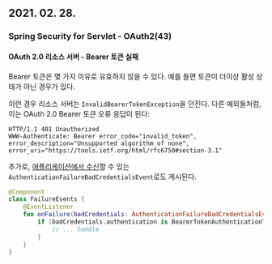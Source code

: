 ## 2021. 02. 28.

### Spring Security for Servlet - OAuth2(43)

#### OAuth 2.0 리소스 서버 - Bearer 토큰 실패

Bearer 토큰은 몇 가지 이유로 유효하지 않을 수 있다. 예를 들면 토큰이 더이상 활성 상태가 아닌 경우가 있다.

이런 경우 리소스 서버는 `InvalidBearerTokenException`을 던진다. 다른 예외들처럼, 이는 OAuth 2.0 Bearer 토큰 오류 응답이 된다:

```http
HTTP/1.1 401 Unauthorized
WWW-Authenticate: Bearer error_code="invalid_token", error_description="Unsupported algorithm of none", error_uri="https://tools.ietf.org/html/rfc6750#section-3.1"
```

추가로, [애플리케이션에서 수신][servlet-events]할 수 있는 `AuthenticationFailureBadCredentialsEvent`로도 게시된다.

```kotlin
@Component
class FailureEvents {
    @EventListener
    fun onFailure(badCredentials: AuthenticationFailureBadCredentialsEvent) {
        if (badCredentials.authentication is BearerTokenAuthenticationToken) {
            // ... handle
        }
    }
}
```



[servlet-events]: https://docs.spring.io/spring-security/site/docs/5.4.1/reference/html5/#servlet-events